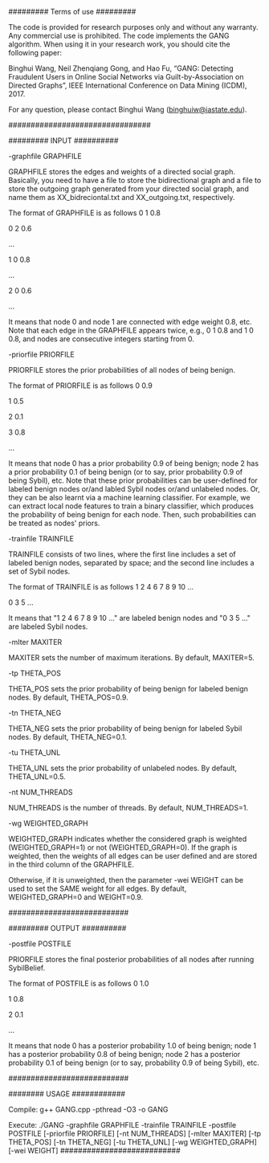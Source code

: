 ######### Terms of use #########

The code is provided for research purposes only and without any warranty. Any commercial use is prohibited. The code implements the GANG algorithm. When using it in your research work, you should cite the following paper:

Binghui Wang, Neil Zhenqiang Gong, and Hao Fu, “GANG: Detecting Fraudulent Users in Online Social Networks via Guilt-by-Association on Directed Graphs”, IEEE International Conference on Data Mining (ICDM), 2017.

For any question, please contact Binghui Wang (binghuiw@iastate.edu).

################################

######### INPUT ##########

-graphfile GRAPHFILE 

GRAPHFILE stores the edges and weights of a directed social graph. Basically, you need to have a file to store the bidirectional graph and a file to store the outgoing graph generated from your directed social graph, and name them as XX_bidreciontal.txt and XX_outgoing.txt, respectively. 

The format of GRAPHFILE is as follows
0 1 0.8 

0 2 0.6

... 

1 0 0.8 

... 

2 0 0.6 

... 

It means that node 0 and node 1 are connected with edge weight 0.8, etc. Note that each edge in the GRAPHFILE appears twice, e.g., 0 1 0.8 and 1 0 0.8, and nodes are consecutive integers starting from 0.

-priorfile PRIORFILE 

PRIORFILE stores the prior probabilities of all nodes of being benign. 

The format of PRIORFILE is as follows 
0 0.9 

1 0.5 

2 0.1 

3 0.8 

...

It means that node 0 has a prior probability 0.9 of being benign; node 2 has a prior probability 0.1 of being benign (or to say, prior probability 0.9 of being Sybil), etc. Note that these prior probabilities can be user-defined for labeled benign nodes or/and labled Sybil nodes or/and unlabeled nodes. Or, they can be also learnt via a machine learning classifier. For example, we can extract local node features to train a binary classifier, which produces the probability of being benign for each node. Then, such probabilities can be treated as nodes' priors.

-trainfile TRAINFILE 

TRAINFILE consists of two lines, where the first line includes a set of labeled benign nodes, separated by space; and the second line includes a set of Sybil nodes. 

The format of TRAINFILE is as follows 
1 2 4 6 7 8 9 10 ... 

0 3 5 ... 

It means that "1 2 4 6 7 8 9 10 ..." are labeled benign nodes and "0 3 5 ..." are labeled Sybil nodes.

-mIter MAXITER 

MAXITER sets the number of maximum iterations. By default, MAXITER=5.

-tp THETA_POS 

THETA_POS sets the prior probability of being benign for labeled benign nodes. By default, THETA_POS=0.9.

-tn THETA_NEG 

THETA_NEG sets the prior probability of being benign for labeled Sybil nodes. By default, THETA_NEG=0.1.

-tu THETA_UNL 

THETA_UNL sets the prior probability of unlabeled nodes. By default, THETA_UNL=0.5.

-nt NUM_THREADS 

NUM_THREADS is the number of threads. By default, NUM_THREADS=1.

-wg WEIGHTED_GRAPH 

WEIGHTED_GRAPH indicates whether the considered graph is weighted (WEIGHTED_GRAPH=1) or not (WEIGHTED_GRAPH=0). If the graph is weighted, then the weights of all edges can be user defined and are stored in the third column of the GRAPHFILE.

Otherwise, if it is unweighted, then the parameter -wei WEIGHT can be used to set the SAME weight for all edges. By default, WEIGHTED_GRAPH=0 and WEIGHT=0.9.

###########################

######### OUTPUT ##########

-postfile POSTFILE 

PRIORFILE stores the final posterior probabilities of all nodes after running SybilBelief. 

The format of POSTFILE is as follows 
0 1.0 

1 0.8 

2 0.1 

...

It means that node 0 has a posterior probability 1.0 of being benign; node 1 has a posterior probability 0.8 of being benign; node 2 has a posterior probability 0.1 of being benign (or to say, probability 0.9 of being Sybil), etc. 

###########################

######## USAGE ############

Compile: g++ GANG.cpp -pthread -O3 -o GANG 

Execute: ./GANG -graphfile GRAPHFILE -trainfile TRAINFILE -postfile POSTFILE [-priorfile PRIORFILE] [-nt NUM_THREADS] [-mIter MAXITER] [-tp THETA_POS] [-tn THETA_NEG] [-tu THETA_UNL] [-wg WEIGHTED_GRAPH] [-wei WEIGHT]
###########################
